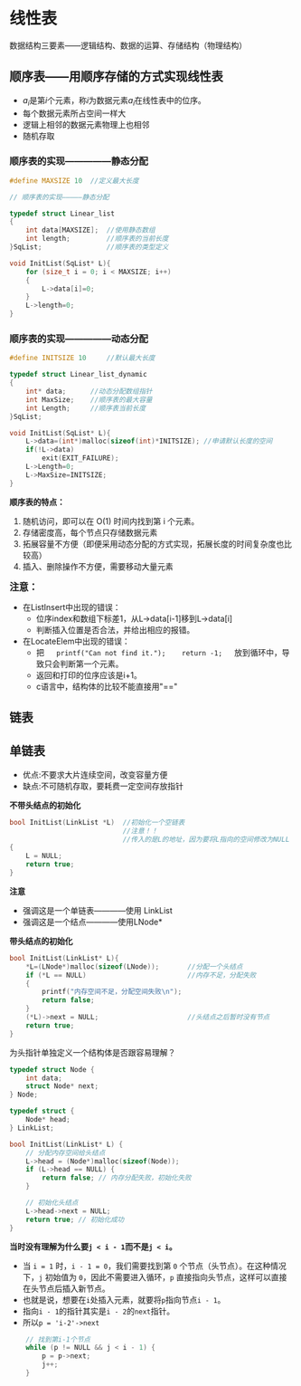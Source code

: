 # 线性表
数据结构三要素——逻辑结构、数据的运算、存储结构（物理结构）


## 顺序表——用顺序存储的方式实现线性表

- $a_i$是第$i$个元素，称$i$为数据元素$a_i$在线性表中的位序。
- 每个数据元素所占空间一样大
- 逻辑上相邻的数据元素物理上也相邻
- 随机存取



### 顺序表的实现—————静态分配
```c
#define MAXSIZE 10  //定义最大长度

// 顺序表的实现—————静态分配

typedef struct Linear_list
{
    int data[MAXSIZE];  //使用静态数组
    int length;         //顺序表的当前长度
}SqList;                //顺序表的类型定义

void InitList(SqList* L){
    for (size_t i = 0; i < MAXSIZE; i++)
    {
        L->data[i]=0;
    }
    L->length=0;
}
```


### 顺序表的实现—————动态分配


```c
#define INITSIZE 10     //默认最大长度

typedef struct Linear_list_dynamic
{
    int* data;      //动态分配数组指针
    int MaxSize;    //顺序表的最大容量
    int Length;     //顺序表当前长度
}SqList;

void InitList(SqList* L){
    L->data=(int*)malloc(sizeof(int)*INITSIZE); //申请默认长度的空间
    if(!L->data)
        exit(EXIT_FAILURE);
    L->Length=0;
    L->MaxSize=INITSIZE;
}
```
**顺序表的特点：** 
1. 随机访问，即可以在 O(1) 时间内找到第 i 个元素。
2. 存储密度高，每个节点只存储数据元素
3. 拓展容量不方便（即便采用动态分配的方式实现，拓展长度的时间复杂度也比较高）
4. 插入、删除操作不方便，需要移动大量元素


<big>**注意：**</big>
- 在ListInsert中出现的错误：
    + 位序index和数组下标差1，从L->data[i-1]移到L->data[i]
    + 判断插入位置是否合法，并给出相应的报错。
- 在LocateElem中出现的错误：
    + 把`    printf("Can not find it.");    return -1;    `放到循环中，导致只会判断第一个元素。
    + 返回和打印的位序应该是i+1。
    + c语言中，结构体的比较不能直接用"=="

## 链表

## 单链表
- 优点:不要求大片连续空间，改变容量方便
- 缺点:不可随机存取，要耗费一定空间存放指针

**不带头结点的初始化**

```c
bool InitList(LinkList *L)  //初始化一个空链表
                            //注意！！
                            //传入的是L的地址，因为要将L指向的空间修改为NULL
{
    L = NULL;
    return true;
}
```
**注意**
- 强调这是一个单链表————使用 LinkList
- 强调这是一个结点————使用LNode*

**带头结点的初始化**
```c
bool InitList(LinkList* L){
    *L=(LNode*)malloc(sizeof(LNode));       //分配一个头结点
    if (*L == NULL)                         //内存不足，分配失败
	{
		printf("内存空间不足，分配空间失败\n");
		return false;
	}
	(*L)->next = NULL;                      //头结点之后暂时没有节点
	return true;
}
```

为头指针单独定义一个结构体是否跟容易理解？

```c
typedef struct Node {
    int data;
    struct Node* next;
} Node;

typedef struct {
    Node* head;
} LinkList;

bool InitList(LinkList* L) {
    // 分配内存空间给头结点
    L->head = (Node*)malloc(sizeof(Node));
    if (L->head == NULL) {
        return false; // 内存分配失败，初始化失败
    }

    // 初始化头结点
    L->head->next = NULL;
    return true; // 初始化成功
}
```

**当时没有理解为什么要`j < i - 1`而不是`j < i`。**
- 当 `i = 1` 时，`i - 1 = 0`，我们需要找到第 `0` 个节点（头节点）。在这种情况下，`j` 初始值为 `0`，因此不需要进入循环，`p` 直接指向头节点，这样可以直接在头节点后插入新节点。
- 也就是说，想要在`i`处插入元素，就要将`p`指向节点`i - 1`。
- 指向`i - 1`的指针其实是`i - 2`的`next`指针。
- 所以`p = 'i-2'->next`


```C
    // 找到第i-1个节点
    while (p != NULL && j < i - 1) {
        p = p->next;
        j++;
    }
```
